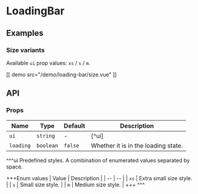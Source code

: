 # LoadingBar

## Examples

### Size variants

Available `ui` prop values: `xs` / `s` / `m`.

[[ demo src="/demo/loading-bar/size.vue" ]]

## API

### Props

| Name | Type | Default | Description |
| -- | -- | -- | -- |
| ``ui`` | `string` | - | [^ui] |
| ``loading`` | `boolean` | `false` | Whether it is in the loading state. |

^^^ui
Predefined styles. A combination of enumerated values separated by space.

+++Enum values
| Value | Description |
| -- | -- |
| `xs` | Extra small size style. |
| `s` | Small size style. |
| `m` | Medium size style. |
+++
^^^
